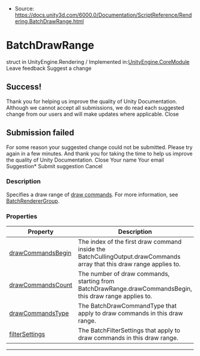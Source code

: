 * Source: https://docs.unity3d.com/6000.0/Documentation/ScriptReference/Rendering.BatchDrawRange.html

# BatchDrawRange
struct in UnityEngine.Rendering
/
Implemented in:[UnityEngine.CoreModule](https://docs.unity3d.com/6000.0/Documentation/ScriptReference/UnityEngine.CoreModule.html)
Leave feedback
Suggest a change
## Success!
Thank you for helping us improve the quality of Unity Documentation. Although we cannot accept all submissions, we do read each suggested change from our users and will make updates where applicable.
Close
## Submission failed
For some reason your suggested change could not be submitted. Please <a>try again</a> in a few minutes. And thank you for taking the time to help us improve the quality of Unity Documentation.
Close
Your name Your email Suggestion* Submit suggestion
Cancel
### Description
Specifies a draw range of [draw commands](https://docs.unity3d.com/6000.0/Documentation/ScriptReference/Rendering.BatchFilterSettings.html).
For more information, see [BatchRendererGroup](https://docs.unity3d.com/6000.0/Documentation/Manual/batch-renderer-group.html).
### Properties
Property | Description  
---|---  
[drawCommandsBegin](https://docs.unity3d.com/6000.0/Documentation/ScriptReference/Rendering.BatchDrawRange-drawCommandsBegin.html) | The index of the first draw command inside the BatchCullingOutput.drawCommands array that this draw range applies to.  
[drawCommandsCount](https://docs.unity3d.com/6000.0/Documentation/ScriptReference/Rendering.BatchDrawRange-drawCommandsCount.html) | The number of draw commands, starting from BatchDrawRange.drawCommandsBegin, this draw range applies to.  
[drawCommandsType](https://docs.unity3d.com/6000.0/Documentation/ScriptReference/Rendering.BatchDrawRange-drawCommandsType.html) | The BatchDrawCommandType that apply to draw commands in this draw range.  
[filterSettings](https://docs.unity3d.com/6000.0/Documentation/ScriptReference/Rendering.BatchDrawRange-filterSettings.html) | The BatchFilterSettings that apply to draw commands in this draw range.  
* * *

